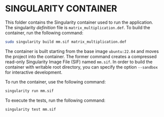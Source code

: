 # SINGULARITY CONTAINER
This folder contains the Singularity container used to run the application. The singularity *definition* file is `matrix_multiplication.def`. To build the container, run the following command:

```bash
sudo singularity build mm.sif matrix_multiplication.def
``` 

The container is built starting from the base image `ubuntu:22.04` and moves the project into the container. The former command creates a compressed read-only Singularity Image File (SIF) named `mm.sif`. In order to build the container with writable root directory, you can specify the option `--sandbox` for interactive development.

To run the container, use the following command:

```bash
singularity run mm.sif
```

To execute the tests, run the following command:

```bash
singularity test mm.sif
```